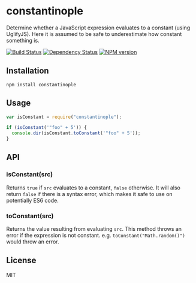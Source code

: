 # constantinople

Determine whether a JavaScript expression evaluates to a constant (using UglifyJS). Here it is assumed to be safe to underestimate how constant something is.

[![Build Status](https://travis-ci.org/ForbesLindesay/constantinople.png?branch=master)](https://travis-ci.org/ForbesLindesay/constantinople) [![Dependency Status](https://gemnasium.com/ForbesLindesay/constantinople.png)](https://gemnasium.com/ForbesLindesay/constantinople) [![NPM version](https://badge.fury.io/js/constantinople.png)](http://badge.fury.io/js/constantinople)

## Installation

    npm install constantinople

## Usage

```js
var isConstant = require("constantinople");

if (isConstant('"foo" + 5')) {
  console.dir(isConstant.toConstant('"foo" + 5'));
}
```

## API

### isConstant(src)

Returns `true` if `src` evaluates to a constant, `false` otherwise. It will also return `false` if there is a syntax error, which makes it safe to use on potentially ES6 code.

### toConstant(src)

Returns the value resulting from evaluating `src`. This method throws an error if the expression is not constant. e.g. `toConstant("Math.random()")` would throw an error.

## License

MIT
